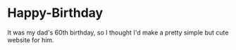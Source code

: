 # Happy-Birthday

It was my dad's 60th birthday, so I thought I'd make a pretty simple but cute website for him.